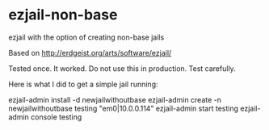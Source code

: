 ezjail-non-base
===============

ezjail with the option of creating non-base jails

Based on http://erdgeist.org/arts/software/ezjail/

Tested once.  It worked.  Do not use this in production.  Test carefully.

Here is what I did to get a simple jail running:

ezjail-admin install -d newjailwithoutbase
ezjail-admin create -n newjailwithoutbase testing "em0|10.0.0.114"
ezjail-admin start testing
ezjail-admin console testing

